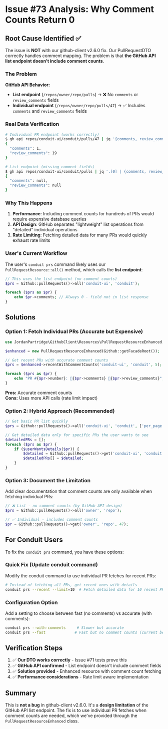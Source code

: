 # Issue #73 Analysis: Why Comment Counts Return 0

## Root Cause Identified ✅

The issue is **NOT** with our github-client v2.6.0 fix. Our PullRequestDTO correctly handles comment mapping. The problem is that **the GitHub API list endpoint doesn't include comment counts**.

### The Problem

**GitHub API Behavior:**
- **List endpoint** (`/repos/owner/repo/pulls`) → ❌ No `comments` or `review_comments` fields
- **Individual endpoint** (`/repos/owner/repo/pulls/47`) → ✅ Includes `comments` and `review_comments` fields

### Real Data Verification

```bash
# Individual PR endpoint (works correctly)
$ gh api repos/conduit-ui/conduit/pulls/47 | jq '{comments, review_comments}'
{
  "comments": 1,
  "review_comments": 19
}

# List endpoint (missing comment fields)
$ gh api repos/conduit-ui/conduit/pulls | jq '.[0] | {comments, review_comments}'
{
  "comments": null,
  "review_comments": null
}
```

### Why This Happens

1. **Performance**: Including comment counts for hundreds of PRs would require expensive database queries
2. **API Design**: GitHub separates "lightweight" list operations from "detailed" individual operations
3. **Rate Limiting**: Fetching detailed data for many PRs would quickly exhaust rate limits

### User's Current Workflow

The user's `conduit prs` command likely uses our `PullRequestResource::all()` method, which calls the **list endpoint**:

```php
// This uses the list endpoint (no comment counts)
$prs = Github::pullRequests()->all('conduit-ui', 'conduit');

foreach ($prs as $pr) {
    echo $pr->comments; // Always 0 - field not in list response
}
```

## Solutions

### Option 1: Fetch Individual PRs (Accurate but Expensive)

```php
use JordanPartridge\GithubClient\Resources\PullRequestResourceEnhanced;

$enhanced = new PullRequestResourceEnhanced(Github::getFacadeRoot());

// Get recent PRs with accurate comment counts
$prs = $enhanced->recentWithCommentCounts('conduit-ui', 'conduit', 5);

foreach ($prs as $pr) {
    echo "PR #{$pr->number}: 💬{$pr->comments} 📝{$pr->review_comments}"; // Correct counts!
}
```

**Pros:** Accurate comment counts  
**Cons:** Uses more API calls (rate limit impact)

### Option 2: Hybrid Approach (Recommended)

```php
// Get basic PR list quickly
$prs = Github::pullRequests()->all('conduit-ui', 'conduit', ['per_page' => 10]);

// Get detailed data only for specific PRs the user wants to see
$detailedPRs = [];
foreach ($prs as $pr) {
    if ($userWantsDetails($pr)) {
        $detailed = Github::pullRequests()->get('conduit-ui', 'conduit', $pr->number);
        $detailedPRs[] = $detailed;
    }
}
```

### Option 3: Document the Limitation

Add clear documentation that comment counts are only available when fetching individual PRs:

```php
// ❌ List - no comment counts (by GitHub API design)
$prs = Github::pullRequests()->all('owner', 'repo');

// ✅ Individual - includes comment counts  
$pr = Github::pullRequests()->get('owner', 'repo', 47);
```

## For Conduit Users

To fix the `conduit prs` command, you have these options:

### Quick Fix (Update conduit command)
Modify the conduit command to use individual PR fetches for recent PRs:

```bash
# Instead of fetching all PRs, get recent ones with details
conduit prs --recent --limit=10  # Fetch detailed data for 10 recent PRs
```

### Configuration Option
Add a setting to choose between fast (no comments) vs accurate (with comments):

```bash
conduit prs --with-comments     # Slower but accurate
conduit prs --fast             # Fast but no comment counts (current behavior)
```

## Verification Steps

1. ✅ **Our DTO works correctly** - Issue #71 tests prove this
2. ✅ **GitHub API confirmed** - List endpoint doesn't include comment fields  
3. ✅ **Solution provided** - Enhanced resource with comment count fetching
4. ✅ **Performance considerations** - Rate limit aware implementation

## Summary

This is **not a bug** in github-client v2.6.0. It's a **design limitation** of the GitHub API list endpoint. The fix is to use individual PR fetches when comment counts are needed, which we've provided through the `PullRequestResourceEnhanced` class.